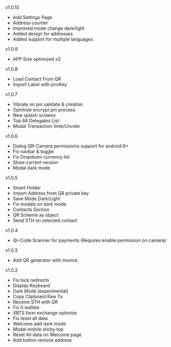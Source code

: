 v1.0.10

- Add Settings Page
- Address counter
- Improved mode change dark/light
- Added design for addresses
- Added support for multiple languages

v1.0.9

- APP Size optimized x2

v1.0.8

- Load Contact From QR
- Import Label with privKey

v1.0.7

- Vibrate on pin validate & creation
- Optimize encrypt pin process
- New splash screens
- Top 64 Delegates List
- Modal Transaction Vote/Unvote

v1.0.6

- Dialog QR-Camera permissions support for android 6+
- Fix navbar & toggle
- Fix Dropdown currency list
- Show current version
- Modal dark mode

v1.0.5

- Smart Holder
- Import Address from QR private key
- Save Mode Dark/Light
- Fix modals on dark mode
- Contacts Section
- QR Scheme as object
- Send STH on selected contact

v1.0.4
- Qr-Code Scanner for payments (Requires enable permission on camera)

v1.0.3
- Add QR generator with invoice

v1.0.2

- Fix lock redirects
- Display Keyboard
- Dark Mode (experimental)
- Copy Clipboard Raw Tx
- Receive STH with QR
- Fix 0 wallets
- XBTS form exchange optimize
- Fix reset all data
- Welcome add dark mode
- Modal mobile sticky top
- Reset All data on Welcome page
- Add button remove address

